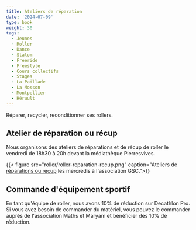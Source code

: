 ```yaml
---
title: Ateliers de réparation
date: '2024-07-09'
type: book
weight: 30
tags:
  - Jeunes
  - Roller
  - Dance
  - Slalom
  - Freeride
  - Freestyle
  - Cours collectifs
  - Stages
  - La Paillade
  - La Mosson
  - Montpellier
  - Hérault
---
```


Réparer, recycler, reconditionner ses rollers.

<!--more-->

## Atelier de réparation ou récup

Nous organisons des ateliers de réparations et de récup de roller le vendredi de 18h30 à 20h devant la médiathèque Pierresvives.

{{< figure src="roller/roller-reparation-recup.png" caption="Ateliers de [réparations ou récup](https://www.mathsetmaryam.fr/u/Roller-Reparation-Recup.pdf) les mercredis à l'association GSC.">}}

## Commande d'équipement sportif

En tant qu'équipe de roller, nous avons 10% de réduction sur Decathlon Pro. Si vous avez besoin de commander du matériel, vous pouvez le commander auprès de l'association Maths et Maryam et bénéficier des 10% de réduction.